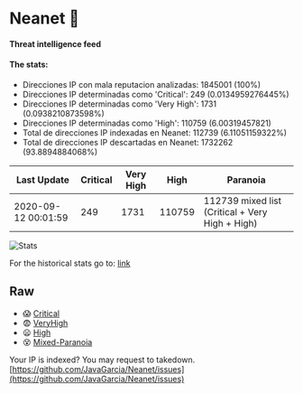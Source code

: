 # Neanet :hocho:
#### Threat intelligence feed
#### The stats:

- Direcciones IP con mala reputacion analizadas: 1845001 (100%)
- Direcciones IP determinadas como 'Critical':  249 (0.0134959276445%)
- Direcciones IP determinadas como 'Very High':  1731 (0.0938210873598%)
- Direcciones IP determinadas como 'High':  110759 (6.00319457821)
- Total de direcciones IP indexadas en Neanet:  112739 (6.11051159322%)
- Total de direcciones IP descartadas en Neanet:  1732262 (93.8894884068%)

| Last Update | Critical | Very High | High | Paranoia |
| --- | --- | --- | --- | --- |
| 2020-09-12 00:01:59 | 249 | 1731 | 110759 | 112739 mixed list (Critical + Very High + High)|

![Stats](https://docs.google.com/spreadsheets/d/e/2PACX-1vSnaNMIXVabIpDJjufMlzH7poXnshF3mgd8Is1g9ytUEzVsP5my4Trn8f-xkoLLQ38xpL3HtmUexLo6/pubchart?oid=501124687&format=image)

For the historical stats go to: [link](/stats.csv)
## Raw
- :scream: [Critical](https://raw.githubusercontent.com/JavaGarcia/Neanet/master/blacklists/neanet_critical.txt)
- :fearful: [VeryHigh](https://raw.githubusercontent.com/JavaGarcia/Neanet/master/blacklists/neanet_veryHigh.txtt)
- :frowning: [High](https://raw.githubusercontent.com/JavaGarcia/Neanet/master/blacklists/neanet_high.txt)
- :dizzy_face: [Mixed-Paranoia](https://raw.githubusercontent.com/JavaGarcia/Neanet/master/blacklists/neanet_all.txt)


Your IP is indexed? You may request to takedown. [https://github.com/JavaGarcia/Neanet/issues](https://github.com/JavaGarcia/Neanet/issues)

















































































































































































































































































































































































































































































































































































































































































































































